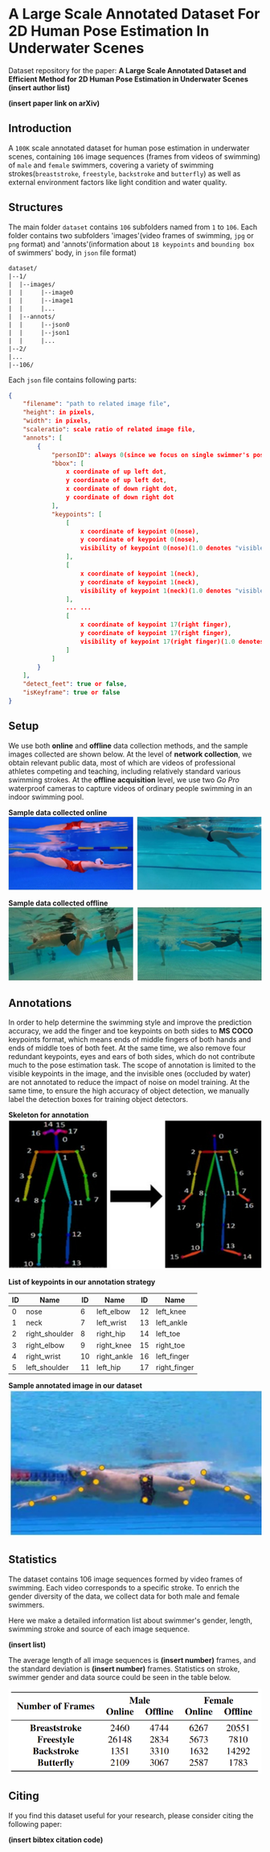 # A Large Scale Annotated Dataset For 2D Human Pose Estimation In Underwater Scenes
Dataset repository for the paper: **A Large Scale Annotated Dataset and Efficient Method for 2D Human Pose Estimation in Underwater Scenes** **(insert author list)**

**(insert paper link on arXiv)**

## Introduction
A `100K` scale annotated dataset for human pose estimation in underwater scenes, containing `106` image sequences (frames from videos of swimming) of `male` and `female` swimmers, covering a variety of swimming strokes(`breaststroke`, `freestyle`, `backstroke` and `butterfly`) as well as external environment factors like light condition and water quality.

## Structures
The main folder `dataset` contains `106` subfolders named from `1` to `106`. Each folder contains two subfolders 'images'(video frames of swimming, `jpg` or `png` format) and 'annots'(information about `18 keypoints` and `bounding box` of swimmers' body, in `json` file format) 

```
dataset/
|--1/
|  |--images/
|  |     |--image0
|  |     |--image1
|  |     |...
|  |--annots/
|  |     |--json0
|  |     |--json1
|  |     |...
|--2/
|...
|--106/
```
Each `json` file contains following parts:

```json
{
    "filename": "path to related image file",
    "height": in pixels,
    "width": in pixels,
    "scaleratio": scale ratio of related image file,
    "annots": [
        {
            "personID": always 0(since we focus on single swimmer's pose),
            "bbox": [
                x coordinate of up left dot,
                y coordinate of up left dot,
                x coordinate of down right dot,
                y coordinate of down right dot
            ],
            "keypoints": [
                [
                    x coordinate of keypoint 0(nose),
                    y coordinate of keypoint 0(nose),
                    visibility of keypoint 0(nose)(1.0 denotes "visible" while 0.0 denotes "invisible", which means occluded by water surface)
                ],
                [
                    x coordinate of keypoint 1(neck),
                    y coordinate of keypoint 1(neck),
                    visibility of keypoint 1(neck)(1.0 denotes "visible" while 0.0 denotes "invisible", which means occluded by water surface)
                ],
                ... ...
                [
                    x coordinate of keypoint 17(right finger),
                    y coordinate of keypoint 17(right finger),
                    visibility of keypoint 17(right finger)(1.0 denotes "visible" while 0.0 denotes "invisible", which means occluded by water surface)
                ]
            ]
        }
    ],
    "detect_feet": true or false,
    "isKeyframe": true or false
}
```

## Setup
We use both **online** and **offline** data collection methods, and the sample images collected are shown below. At the level of **network collection**, we obtain relevant public data, most of which are videos of professional athletes competing and teaching, including relatively standard various swimming strokes. At the **offline acquisition** level, we use two *Go Pro* waterproof cameras to capture videos of ordinary people swimming in an indoor swimming pool. 

**Sample data collected online**
![online](assets/online.svg)

**Sample data collected offline**
![offline](assets/offline.svg)

## Annotations
In order to help determine the swimming style and improve the prediction accuracy, we add the finger and toe keypoints on both sides to **MS COCO** keypoints format, which means ends of middle fingers of both hands and ends of middle toes of both feet. At the same time, we also remove four redundant keypoints, eyes and ears of both sides, which do not contribute much to the pose estimation task. The scope of annotation is limited to the visible keypoints in the image, and the invisible ones (occluded by water) are not annotated to reduce the impact of noise on model training. At the same time, to ensure the high accuracy of object detection, we manually label the detection boxes for training object detectors.

**Skeleton for annotation**
![skeleton](assets/skeleton.svg)

**List of keypoints in our annotation strategy**

| ID | Name | ID | Name | ID | Name |
|----|------|----|------|----|------|
|  0 | nose | 6  | left_elbow | 12 | left_knee |
|  1 | neck | 7  | left_wrist | 13 | left_ankle |
|  2 | right_shoulder | 8 | right_hip | 14 | left_toe |
|  3 | right_elbow | 9 | right_knee | 15 | right_toe |
|  4 | right_wrist | 10 | right_ankle | 16 | left_finger |
|  5 | left_shoulder | 11 | left_hip | 17 | right_finger |

**Sample annotated image in our dataset**
![annotation](assets/annotation.svg)

## Statistics

The dataset contains 106 image sequences formed by video frames of swimming. Each video corresponds to a specific stroke. To enrich the gender diversity of the data, we collect data for both male and female swimmers. 

Here we make a detailed information list about swimmer's gender, length, swimming stroke and source of each image sequence. 

**(insert list)**

The average length of all image sequences is  **(insert number)** frames, and the standard deviation is **(insert number)** frames. Statistics on stroke, swimmer gender and data source could be seen in the table below. 

![statistics](assets/statistics.png)

## Citing
If you find this dataset useful for your research, please consider citing the following paper:

**(insert bibtex citation code)**





